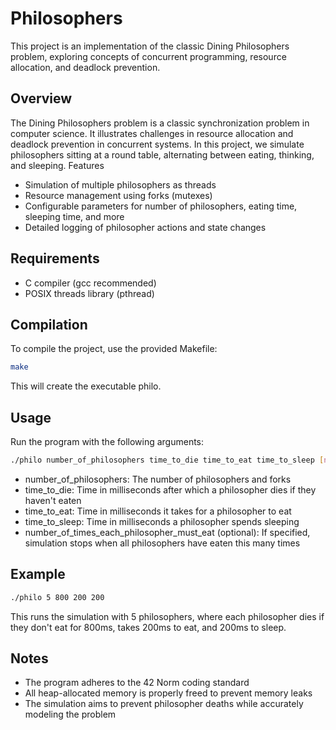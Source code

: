 # Philosophers
This project is an implementation of the classic Dining Philosophers problem, exploring concepts of concurrent programming, resource allocation, and deadlock prevention.
## Overview
The Dining Philosophers problem is a classic synchronization problem in computer science. It illustrates challenges in resource allocation and deadlock prevention in concurrent systems. In this project, we simulate philosophers sitting at a round table, alternating between eating, thinking, and sleeping.
Features

  - Simulation of multiple philosophers as threads
  - Resource management using forks (mutexes)
  - Configurable parameters for number of philosophers, eating time, sleeping time, and more
  - Detailed logging of philosopher actions and state changes

## Requirements

  - C compiler (gcc recommended)
  - POSIX threads library (pthread)

## Compilation
To compile the project, use the provided Makefile:

```bash
make
```

This will create the executable philo.
## Usage
Run the program with the following arguments:

```bash
./philo number_of_philosophers time_to_die time_to_eat time_to_sleep [number_of_times_each_philosopher_must_eat]
```

  - number_of_philosophers: The number of philosophers and forks
  - time_to_die: Time in milliseconds after which a philosopher dies if they haven't eaten
  - time_to_eat: Time in milliseconds it takes for a philosopher to eat
  - time_to_sleep: Time in milliseconds a philosopher spends sleeping
  - number_of_times_each_philosopher_must_eat (optional): If specified, simulation stops when all philosophers have eaten this many times

## Example

```bash
./philo 5 800 200 200
```

This runs the simulation with 5 philosophers, where each philosopher dies if they don't eat for 800ms, takes 200ms to eat, and 200ms to sleep.

## Notes

   - The program adheres to the 42 Norm coding standard
   - All heap-allocated memory is properly freed to prevent memory leaks
   - The simulation aims to prevent philosopher deaths while accurately modeling the problem

